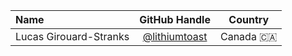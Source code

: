 
Name|GitHub Handle|Country
:---|:---:|:---:
Lucas Girouard-Stranks|[@lithiumtoast](https://github.com/lithiumtoast)|Canada :canada: